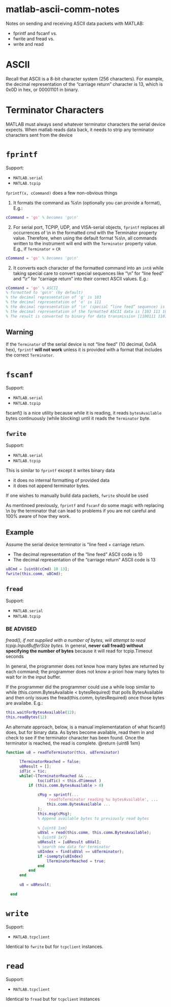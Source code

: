 # matlab-ascii-comm-notes
Notes on sending and receiving ASCII data packets with MATLAB: 

- fprintf and fscanf vs.
- fwrite and fread vs.
- write and read

# ASCII

Recall that ASCII is a 8-bit character system (256 characters).  For example, the decimal representation of the “carriage return” character is 13, which is 0x0D in hex, or 00001101 in binary. 

# Terminator Characters

MATLAB must always send whatever terminator characters the serial device expects.  When matlab reads data back, it needs to strip any terminator characters sent from the device 

# `fprintf`

Support:
- `MATLAB.serial`
- `MATLAB.tcpip`

 `fprintf(x, cCommand)` does a few non-obvious things 
 
 1. It formats the command as %s\n (optionally you can provide a format), E.g.:

```matlab
cCommand = 'go' % becomes 'go\n'
```

 2. For serial port, TCPIP, UDP, and VISA-serial objects, `fprintf` replaces all occurrences of \n in the formatted cmd with the Terminator property value. Therefore, when using the default format %s\n, all commands written to the instrument will end with the `Terminator` property value.  E.g., if `Terminator` = `CR`

 ```matlab
cCommand = 'go' % becomes 'go\n'
``` 
 2. It converts each character of the formatted command into an `int8` while taking special care to convert special sequences like “\n” for “line feed” and “\r” for “carriage return” into their correct ASCII values. E.g.:

```matlab
cCommand = 'go' % ASCII
% formatted to 'go\n' (by default)
% the decimal representation of 'g' is 103
% the decimal representation of 'o' is 111
% the decimal representation of '\n' (special “line feed“ sequence) is 10
% the decimal representation of the formatted ASCII data is [103 111 10]
% The result is converted to binary for data transmission [1100111 1101111 0001010]
```
 
## Warning

If the `Terminator` of the serial device is not “line feed” (10 decimal, 0x0A hex), `fprintf` **will not work** unless it is provided with a format that includes the correct `Terminator`.


# `fscanf`

Support:
- `MATLAB.serial`
- `MATLAB.tcpip`

fscanf() is a nice utility because while it is reading, it reads `bytesAvailable` bytes continuously (while blocking) until it reads the `Terminator` byte.

## `fwrite`

Support:
- `MATLAB.serial`
- `MATLAB.tcpip`

This is similar to `fprintf` except it writes binary data
- it does no internal formatting of provided data
- it does not append terminator bytes.
 
 If one wishes to manually build data packets, `fwrite` should be used

As mentinoed previously, `fprintf` and `fscanf` do some magic with replacing \n by the terminator that can lead to problems if you are not careful and 100% aware of how they work. 


## Example

Assume the serial device terminator is “line feed + carriage return.

- The decimal representation of the “line feed” ASCII code is 10
- The decimal representation of the “carriage return” ASCII code is 13

```matlab
u8Cmd = [uint8(cCmd) 10 13];
fwrite(this.comm, u8Cmd);
```
## `fread`

Support:
- `MATLAB.serial`
- `MATLAB.tcpip`

### BE ADVISED

*fread(), if not supplied with a number of bytes, will attempt to read tcpip.InputBufferSize bytes.*  In general, **never call fread() without specifying the number of bytes** because it will read for tcpip.Timeout seconds

In general, the programmer does not know how many bytes are returned by each command; the programmer does not know a-priori how many bytes to wait for in the input buffer.

If the programmer did the programmer could use a while loop similar to while (this.comm.BytesAvailable < bytesRequired) that polls BytesAvailable and then only issues the fread(this.comm, bytesRequired) once those bytes are availabe. E.g.:

```matlab
this.waitForBytesAvailable(12);
this.readBytes(12)
```

An alternate approach, below, is a manual implementatation of what fscanf() does, but for binary data.   As bytes become available, read them in and check to see if the terminator character has been found.  Once the terminator is reached, the read is complete. @return {uint8 1xm}

```matlab
function u8 = readToTerminator(this, u8Terminator)
            
      lTerminatorReached = false;
      u8Result = [];
      idTic = tic;
      while(~lTerminatorReached && ...
              toc(idTic) < this.dTimeout )
          if (this.comm.BytesAvailable > 0)
              
              cMsg = sprintf(...
                  'readToTerminator reading %u bytesAvailable', ...
                  this.comm.BytesAvailable ...
              );
              this.msg(cMsg);
              % Append available bytes to previously read bytes
              
              % {uint8 1xm} 
              u8Val = read(this.comm, this.comm.BytesAvailable);
              % {uint8 1x?}
              u8Result = [u8Result u8Val];
              % search new data for terminator
              u8Index = find(u8Val == u8Terminator);
              if ~isempty(u8Index)
                  lTerminatorReached = true;
              end
          end
      end
      
      u8 = u8Result;
      
  end
  ```


# `write`

Support:
- `MATLAB.tcpclient`

Identical to `fwrite` but for `tcpclient` instances. 


# `read`

Support:
- `MATLAB.tcpclient`

Identical to `fread` but for `tcpclient` instances


 
         

         
  

